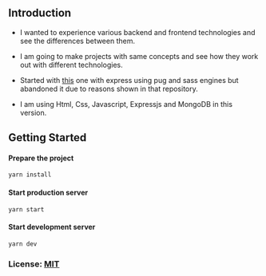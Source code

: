## Introduction

- I wanted to experience various backend and frontend technologies and see the differences between them.

- I am going to make projects with same concepts and see how they work out with different technologies.

- Started with [this](https://github.com/dedeogluhu/poll-app-v01) one with express using pug and sass engines but abandoned it due to reasons shown in that repository.
    
- I am using Html, Css, Javascript, Expressjs and MongoDB in this version. 

## Getting Started

#### Prepare the project
```
yarn install
```

#### Start production server

```
yarn start
```

#### Start development server

```
yarn dev
```

### License: [MIT](https://github.com/dedeogluhu/poll-app-v02/blob/main/LICENSE)
